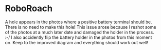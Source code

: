 # RoboRoach

A hole appears in the photos where a positive battery terminal should be. There is no need to make this hole!
This issue arose because I reshot some of the photos at a much later date and damaged the holder in the process. :-/ 
I also accidently flip the battery holder in the photos from this moment on. Keep to the improved diagram and everything should work out well! 
